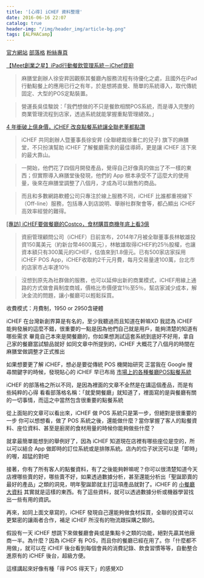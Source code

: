 ```yaml
---
title: '[心得] iCHEF 資料整理'
date: 2016-06-16 22:07
catalog: true
header-img: "/img/header_img/article-bg.png"
tags: [ALPHACamp]
---
```

[官方網站](http://www.ichef.tw/)
[部落格](http://blog.ichef.tw/)
[粉絲專頁](https://www.facebook.com/iCHEF.tw.blog/)

[【Meet創業之星】iPad行動餐飲管理系統－iChef資廚](http://www.bnext.com.tw/article/view/id/25893)
>麻膳堂創辦人徐安昇因觀察其餐廳內服務流程有待優化之處，且國外在iPad行動點餐上的應用已行之有年，於是想將直覺、簡單的系統導入，取代傳統固定、大型的POS定點裝置。

>營運長吳佳駿說：「我們想做的不只是餐飲相關POS系統，而是導入完整的商業管理流程到店家，透過系統就能掌握重點管理績效。」

[4 年衝破上億身價，iCHEF 改良點餐系統讓全聯老董都點讚](http://buzzorange.com/techorange/2015/04/09/ichef/)
> iCHEF 共同創辦人暨董事長徐安昇 (全聯總裁徐重仁的兒子) 旗下的麻膳堂，不只扮演幫助 iCHEF 了解餐廳需求的最佳導師，更是讓 iCHEF 活下來的最大靠山。

>一開始，他們花了四個月開發產品，覺得自己好像真的做出了不一樣的東西；但實際導入麻膳堂後發現，他們的 App 根本承受不了這麼大的使用量，後來在麻膳堂調整了八個月，才成為可以銷售的商品。

> 而且和多數網路軟體公司只專注於線上服務不同，iCHEF 比誰都重視線下（Off-line）服務，包括專人到店說明、舉辦社群聚會等，都凸顯出 iCHEF 高效率經營的難得。

[[專訪] iCHEF要做餐廳的Costco，食材購買商機年底上看3億](http://www.bnext.com.tw/article/view/id/36130)
>資廚管理顧問公司（iCHEF）日前宣布，2014年7月被全聯董事長林敏雄投資150萬美元（約新台幣4600萬元），林敏雄取得iCHEF約25％股權，也讓資本額只有300萬元的iCHEF，估值來到1.8億元。已有500家店家採用iCHEF POS App，iCHEF收取約2千元月費，每月交易量達100萬，台北市的店家市占率達10％

>沒想到原先為社群做的服務，也可以延伸出新的商業模式，iCHEF用線上通路的方式做會員制度商城，價格比市價便宜1％至5％，幫店家減少成本，解決金流的問題，讓小餐廳可以輕鬆採買。

收費模式：月費制，1950 or 2950含硬體

iCHEF 在台灣新創界算是有名的，至少我聽過而且知道在幹嘛XD
我認為 iCHEF 能夠發展的這麼不錯，很重要的一點是因為他們自己就是用戶，能夠清楚的知道有哪些需求
畢竟自己本來是開餐廳的，你如果想測試這套系統到底好不好用，拿自己家的餐廳當試驗品就好
如同文章中所提到的，iCHEF 大概花了八個月的時間在麻膳堂做調整才正式推出

如果想要更了解 iCHEF，想必是要從傳統 POS 機開始研究
正當我在 Google 搜尋關鍵字的時候，發現貼心的 iCHEF 早已布局
[市場上的各種餐廳POS點餐系統](http://blog.ichef.tw/2013/12/point-of-sale-in-market-marketing-restaurant-pos-cash-register/)

iCHEF 的部落格之所以不同，是因為裡面的文章不全然是在講這個產品，而是有些純粹的心得
看看部落格名稱：「就愛開餐廳」就知道了，裡面寫的是與餐廳有關的一切事情，而這之中當然包含很重要的點餐系統

從上面貼的文章可以看出來，iCHEF 做 POS 系統只是第一步，但絕對是很重要的一步
你可以想想看，做了 POS 系統之後，還能做什麼？當你掌握了客人的點餐資料、座位資料、甚至是廚房的食材用量的時候你能夠做些什麼？

就拿最簡單能想到的舉例好了，因為 iCHEF 知道現在店裡有哪些座位是空的，所以可以結合 App 做即時的訂位系統或是排隊系統。店內的位子狀況可以是「即時」的喔，超猛的對吧

接著，你有了所有客人的點餐資料，有了之後能夠幹嘛呢？你可以很清楚知道今天店裡哪些賣的好，哪些賣不好，如果透過數據分析，甚至還能分析出「聖誕節賣的最好的產品」之類的洞見，明年聖誕節就主打這項產品就對了。iCHEF 的 [小餐廳大資料](http://www.msn.com/zh-tw/news/microsoft/21%E4%B8%96%E7%B4%80%E5%B0%B1%E7%9C%8B%E5%A4%A7%E6%95%B8%E6%93%9A%EF%BC%81%E3%80%8C%E5%B0%8F%E9%A4%90%E5%BB%B3%E5%A4%A7%E8%B3%87%E6%96%99%E3%80%8D%E8%A8%88%E7%95%AB%E5%B0%87%E6%8E%80%E8%B5%B7%E9%A4%90%E9%A3%B2%E7%95%8C%E9%9D%A9%E5%91%BD/ar-BBqwdLI) 其實就是這樣的東西。有了這些資料，就可以透過數據分析或機器學習找出一些有用的資訊。

再來，如同上面文章寫的，iCHEF 發現自己還能夠做食材採買，全聯的投資可以更緊密的讓兩者合作，補足 iCHEF 所沒有的物流跟採購之類的。

假設有一天 iCHEF 想跳下來做餐廳會員或是集點卡之類的功能，絕對先贏其他廠商一半。為什麼？因為 iCHEF 有 POS，而且你的餐廳已經在用了。你「什麼都不用做」，就可以在 iCHEF 後台看到每個會員的消費記錄、飲食習慣等等，自動整合進原有的 iCHEF 後台，超級方便。

這樣講起來好像有種「得 POS 得天下」的感覺XD
